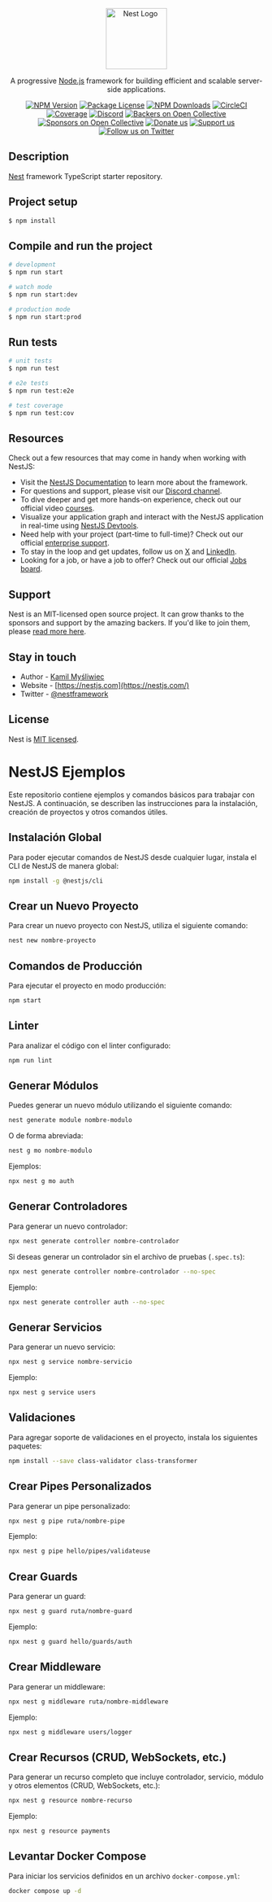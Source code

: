 <p align="center">
  <a href="http://nestjs.com/" target="blank"><img src="https://nestjs.com/img/logo-small.svg" width="120" alt="Nest Logo" /></a>
</p>

[circleci-image]: https://img.shields.io/circleci/build/github/nestjs/nest/master?token=abc123def456
[circleci-url]: https://circleci.com/gh/nestjs/nest

  <p align="center">A progressive <a href="http://nodejs.org" target="_blank">Node.js</a> framework for building efficient and scalable server-side applications.</p>
    <p align="center">
<a href="https://www.npmjs.com/~nestjscore" target="_blank"><img src="https://img.shields.io/npm/v/@nestjs/core.svg" alt="NPM Version" /></a>
<a href="https://www.npmjs.com/~nestjscore" target="_blank"><img src="https://img.shields.io/npm/l/@nestjs/core.svg" alt="Package License" /></a>
<a href="https://www.npmjs.com/~nestjscore" target="_blank"><img src="https://img.shields.io/npm/dm/@nestjs/common.svg" alt="NPM Downloads" /></a>
<a href="https://circleci.com/gh/nestjs/nest" target="_blank"><img src="https://img.shields.io/circleci/build/github/nestjs/nest/master" alt="CircleCI" /></a>
<a href="https://coveralls.io/github/nestjs/nest?branch=master" target="_blank"><img src="https://coveralls.io/repos/github/nestjs/nest/badge.svg?branch=master#9" alt="Coverage" /></a>
<a href="https://discord.gg/G7Qnnhy" target="_blank"><img src="https://img.shields.io/badge/discord-online-brightgreen.svg" alt="Discord"/></a>
<a href="https://opencollective.com/nest#backer" target="_blank"><img src="https://opencollective.com/nest/backers/badge.svg" alt="Backers on Open Collective" /></a>
<a href="https://opencollective.com/nest#sponsor" target="_blank"><img src="https://opencollective.com/nest/sponsors/badge.svg" alt="Sponsors on Open Collective" /></a>
  <a href="https://paypal.me/kamilmysliwiec" target="_blank"><img src="https://img.shields.io/badge/Donate-PayPal-ff3f59.svg" alt="Donate us"/></a>
    <a href="https://opencollective.com/nest#sponsor"  target="_blank"><img src="https://img.shields.io/badge/Support%20us-Open%20Collective-41B883.svg" alt="Support us"></a>
  <a href="https://twitter.com/nestframework" target="_blank"><img src="https://img.shields.io/twitter/follow/nestframework.svg?style=social&label=Follow" alt="Follow us on Twitter"></a>
</p>
  <!--[![Backers on Open Collective](https://opencollective.com/nest/backers/badge.svg)](https://opencollective.com/nest#backer)
  [![Sponsors on Open Collective](https://opencollective.com/nest/sponsors/badge.svg)](https://opencollective.com/nest#sponsor)-->

## Description

[Nest](https://github.com/nestjs/nest) framework TypeScript starter repository.

## Project setup

```bash
$ npm install
```

## Compile and run the project

```bash
# development
$ npm run start

# watch mode
$ npm run start:dev

# production mode
$ npm run start:prod
```

## Run tests

```bash
# unit tests
$ npm run test

# e2e tests
$ npm run test:e2e

# test coverage
$ npm run test:cov
```

## Resources

Check out a few resources that may come in handy when working with NestJS:

- Visit the [NestJS Documentation](https://docs.nestjs.com) to learn more about the framework.
- For questions and support, please visit our [Discord channel](https://discord.gg/G7Qnnhy).
- To dive deeper and get more hands-on experience, check out our official video [courses](https://courses.nestjs.com/).
- Visualize your application graph and interact with the NestJS application in real-time using [NestJS Devtools](https://devtools.nestjs.com).
- Need help with your project (part-time to full-time)? Check out our official [enterprise support](https://enterprise.nestjs.com).
- To stay in the loop and get updates, follow us on [X](https://x.com/nestframework) and [LinkedIn](https://linkedin.com/company/nestjs).
- Looking for a job, or have a job to offer? Check out our official [Jobs board](https://jobs.nestjs.com).

## Support

Nest is an MIT-licensed open source project. It can grow thanks to the sponsors and support by the amazing backers. If you'd like to join them, please [read more here](https://docs.nestjs.com/support).

## Stay in touch

- Author - [Kamil Myśliwiec](https://twitter.com/kammysliwiec)
- Website - [https://nestjs.com](https://nestjs.com/)
- Twitter - [@nestframework](https://twitter.com/nestframework)

## License

Nest is [MIT licensed](https://github.com/nestjs/nest/blob/master/LICENSE).

# NestJS Ejemplos

Este repositorio contiene ejemplos y comandos básicos para trabajar con NestJS. A continuación, se describen las instrucciones para la instalación, creación de proyectos y otros comandos útiles.

## Instalación Global

Para poder ejecutar comandos de NestJS desde cualquier lugar, instala el CLI de NestJS de manera global:

```bash
npm install -g @nestjs/cli
```

## Crear un Nuevo Proyecto

Para crear un nuevo proyecto con NestJS, utiliza el siguiente comando:

```bash
nest new nombre-proyecto
```

## Comandos de Producción

Para ejecutar el proyecto en modo producción:

```bash
npm start
```

## Linter

Para analizar el código con el linter configurado:

```bash
npm run lint
```

## Generar Módulos

Puedes generar un nuevo módulo utilizando el siguiente comando:

```bash
nest generate module nombre-modulo
```

O de forma abreviada:

```bash
nest g mo nombre-modulo
```

Ejemplos:

```bash
npx nest g mo auth
```

## Generar Controladores

Para generar un nuevo controlador:

```bash
npx nest generate controller nombre-controlador
```

Si deseas generar un controlador sin el archivo de pruebas (`.spec.ts`):

```bash
npx nest generate controller nombre-controlador --no-spec
```

Ejemplo:

```bash
npx nest generate controller auth --no-spec
```

## Generar Servicios

Para generar un nuevo servicio:

```bash
npx nest g service nombre-servicio
```

Ejemplo:

```bash
npx nest g service users
```

## Validaciones

Para agregar soporte de validaciones en el proyecto, instala los siguientes paquetes:

```bash
npm install --save class-validator class-transformer
```

## Crear Pipes Personalizados

Para generar un pipe personalizado:

```bash
npx nest g pipe ruta/nombre-pipe
```

Ejemplo:

```bash
npx nest g pipe hello/pipes/validateuse
```

## Crear Guards

Para generar un guard:

```bash
npx nest g guard ruta/nombre-guard
```

Ejemplo:

```bash
npx nest g guard hello/guards/auth
```

## Crear Middleware

Para generar un middleware:

```bash
npx nest g middleware ruta/nombre-middleware
```

Ejemplo:

```bash
npx nest g middleware users/logger
```

## Crear Recursos (CRUD, WebSockets, etc.)

Para generar un recurso completo que incluye controlador, servicio, módulo y otros elementos (CRUD, WebSockets, etc.):

```bash
npx nest g resource nombre-recurso
```

Ejemplo:

```bash
npx nest g resource payments
```

## Levantar Docker Compose

Para iniciar los servicios definidos en un archivo `docker-compose.yml`:

```bash
docker compose up -d
```
